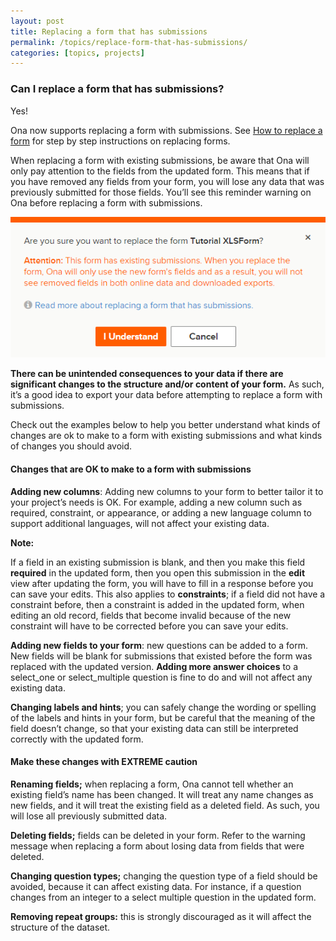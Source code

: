 ```yaml
---
layout: post
title: Replacing a form that has submissions
permalink: /topics/replace-form-that-has-submissions/
categories: [topics, projects]
---
```


### Can I replace a form that has submissions?

Yes! 

Ona now supports replacing a form with submissions.  See [How to replace a form](/faq/replacing-forms-without-submissions) for step by step instructions on replacing forms. 

When replacing a form with existing submissions, be aware that Ona will only pay attention to the fields from the updated form.  This means that if you have removed any fields from your form, you will lose any data that was previously submitted for those fields.  You’ll see this reminder warning on Ona before replacing a form with submissions.  

![](/content/screenshots/topics_replace_form_with_submissions.png)

**There can be unintended consequences to your data if there are significant changes to the structure and/or content of your form.**  As such, it’s a good idea to export your data before attempting to replace a form with submissions.

Check out the examples below to help you better understand what kinds of changes are ok to make to a form with existing submissions and what kinds of changes you should avoid.

#### Changes that are OK to make to a form with submissions

**Adding new columns**: Adding new columns to your form to better tailor it to your project’s needs is OK.  For example, adding a new column such as required, constraint, or appearance, or adding a new language column to support additional languages, will not affect your existing data. 

**Note:**

If a field in an existing submission is blank, and then you make this field **required** in the updated form, then you open this submission in the **edit** view after updating the form, you will have to fill in a response before you can save your edits. This also applies to **constraints**; if a field did not have a constraint before, then a constraint is added in the updated form, when editing an old record, fields that become invalid because of the new constraint will have to be corrected before you can save your edits.

**Adding new fields to your form**: new questions can be added to a form. New fields will be blank for submissions that existed before the form was replaced with the updated version. 
**Adding more answer choices** to a select_one or select_multiple question is fine to do and will not affect any existing data. 

**Changing labels and hints**; you can safely change the wording or spelling of the labels and hints in your form, but be careful that the meaning of the field doesn’t change, so that your existing data can still be interpreted correctly with the updated form.

#### Make these changes with EXTREME caution

**Renaming fields;** when replacing a form, Ona cannot tell whether an existing field’s name has been changed.  It will treat any name changes as new fields, and it will treat the existing field as a deleted field.  As such, you will lose all previously submitted data.

**Deleting fields;** fields can be deleted in your form.  Refer to the warning message when replacing a form about losing data from fields that were deleted.  

**Changing question types;** changing the question type of a field should be avoided, because it can affect existing data. For instance, if a question changes from an integer to a select multiple question in the updated form.

**Removing repeat groups:** this is strongly discouraged as it will affect the structure of the dataset. 


